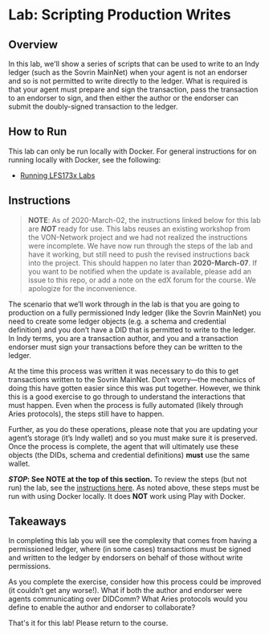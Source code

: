 <!----- Conversion time: 0.494 seconds.


Using this Markdown file:

1. Cut and paste this output into your source file.
2. See the notes and action items below regarding this conversion run.
3. Check the rendered output (headings, lists, code blocks, tables) for proper
   formatting and use a linkchecker before you publish this page.

Conversion notes:

* Docs to Markdown version 1.0β18
* Sat Feb 22 2020 09:18:34 GMT-0800 (PST)
* Source doc: https://docs.google.com/a/cloudcompass.ca/open?id=1dwGkQD6saMsHc1MFJpHZpr88kNPOsJE_gh93EVcJlmo
----->



# Lab: Scripting Production Writes


## Overview

In this lab, we'll show a series of scripts that can be used to write to an Indy ledger (such as the Sovrin MainNet) when your agent is not an endorser and so is not permitted to write directly to the ledger. What is required is that your agent must prepare and sign the transaction, pass the transaction to an endorser to sign, and then either the author or the endorser can submit the doubly-signed transaction to the ledger.


## How to Run

This lab can only be run locally with Docker. For general instructions for on running locally with Docker, see the following:

*   [Running LFS173x Labs](RunningLabs.md#running-on-docker-locally)


## Instructions

> **NOTE**: As of 2020-March-02, the instructions linked below for this lab are ***NOT*** ready for use. This labs reuses an existing workshop from the VON-Network project and we had not realized the instructions were incomplete. We have now run through the steps of the lab and have it working, but still need to push the revised instructions back into the project. This should happen no later than **2020-March-07**. If you want to be notified when the update is available, please add an issue to this repo, or add a note on the edX forum for the course. We apologize for the inconvenience.

The scenario that we’ll work through in the lab is that you are going to production on a fully permissioned Indy ledger (like the Sovrin MainNet) you need to create some ledger objects (e.g. a schema and credential definition) and you don’t have a DID that is permitted to write to the ledger. In Indy terms, you are a transaction author, and you and a transaction endorser must sign your transactions before they can be written to the ledger.

At the time this process was written it was necessary to do this to get transactions written to the Sovrin MainNet. Don’t worry—the mechanics of doing this have gotten easier since this was put together. However, we think this is a good exercise to go through to understand the interactions that must happen. Even when the process is fully automated (likely through Aries protocols), the steps still have to happen.

Further, as you do these operations, please note that you are updating your agent’s storage (it’s Indy wallet) and so you must make sure it is preserved. Once the process is complete, the agent that will ultimately use these objects (the DIDs, schema and credential definitions) **must** use the same wallet.

***STOP*: See NOTE at the top of this section.** To review the steps (but not run) the lab, see the [instructions here](https://github.com/bcgov/von-network/blob/master/docs/Writing%20Transactions%20to%20a%20Ledger%20for%20an%20Un-privileged%20Author.md). As noted above, these steps must be run with using Docker locally. It does **NOT** work using Play with Docker.


## Takeaways

In completing this lab you will see the complexity that comes from having a permissioned ledger, where (in some cases) transactions must be signed and written to the ledger by endorsers on behalf of those without write permissions.

As you complete the exercise, consider how this process could be improved (it couldn’t get any worse!). What if both the author and  endorser were agents communicating over DIDComm? What Aries protocols would you define to enable the author and endorser to collaborate?

That's it for this lab! Please return to the course.


<!-- Docs to Markdown version 1.0β18 -->
